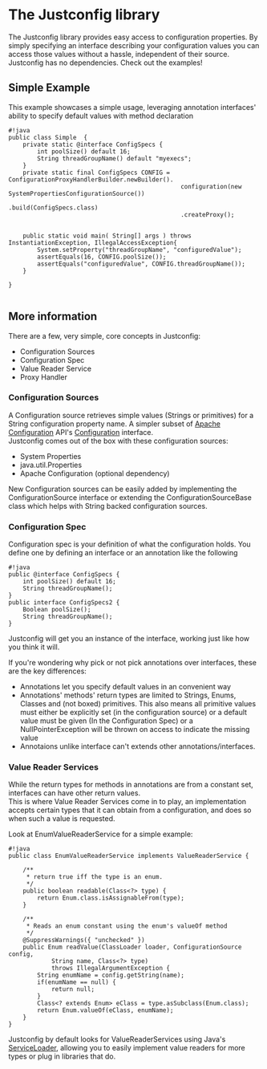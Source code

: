 # The Justconfig library

The Justconfig library provides easy access to configuration properties. By simply specifying an interface describing your configuration values you can access those values without a hassle, independent of their source.  
Justconfig has no dependencies.
Check out the examples!


## Simple Example
This example showcases a simple usage, leveraging annotation interfaces' ability to specify default values with method declaration


```
#!java
public class Simple  {	
	private static @interface ConfigSpecs {
		int poolSize() default 16;
		String threadGroupName() default "myexecs";
	}
	private static final ConfigSpecs CONFIG = ConfigurationProxyHandlerBuilder.newBuilder().
												configuration(new SystemPropertiesConfigurationSource())
												.build(ConfigSpecs.class)
												.createProxy();
	
	
    public static void main( String[] args ) throws InstantiationException, IllegalAccessException{
    	System.setProperty("threadGroupName", "configuredValue");
    	assertEquals(16, CONFIG.poolSize());
    	assertEquals("configuredValue", CONFIG.threadGroupName());
    }

}


```

## More information
There are a few, very simple, core concepts in Justconfig:  

* Configuration Sources
* Configuration Spec
* Value Reader Service
* Proxy Handler

### Configuration Sources
A Configuration source retrieves simple values (Strings or primitives) for a String configuration property name. A simpler subset of [Apache Configuration](http://commons.apache.org/configuration/) API's [Configuration](http://commons.apache.org/configuration/apidocs/org/apache/commons/configuration/Configuration.html) interface.  
Justconfig comes out of the box with these configuration sources:  

* System Properties  
* java.util.Properties  
* Apache Configuration (optional dependency)


New Configuration sources can be easily added by implementing the ConfigurationSource interface or extending the ConfigurationSourceBase class which helps with String backed configuration sources.

### Configuration Spec
Configuration spec is your definition of what the configuration holds. You define one by defining an interface or an annotation like the following

```
#!java
public @interface ConfigSpecs {
	int poolSize() default 16;
	String threadGroupName();
}
public interface ConfigSpecs2 {
	Boolean poolSize();
	String threadGroupName();
}
```
Justconfig will get you an instance of the interface, working just like how you think it will.  

If you're wondering why pick or not pick annotations over interfaces, these are the key differences:  

* Annotations let you specify default values in an convenient way  
* Annotations' methods' return types are limited to Strings, Enums, Classes and (not boxed) primitives. This also means all primitive values must either be explicitly set (in the configuration source) or a default value must be given (In the Configuration Spec) or a NullPointerException will be thrown on access to indicate the missing value  
* Annotaions unlike interface can't extends other annotations/interfaces.


### Value Reader Services
While the return types for methods in annotations are from a constant set, interfaces can have other return values.  
This is where Value Reader Services come in to play, an implementation accepts certain types that it can obtain from a configuration, and does so when such a value is requested.

Look at EnumValueReaderService for a simple example:
```
#!java
public class EnumValueReaderService implements ValueReaderService {

	/**
	 * return true iff the type is an enum.
	 */
	public boolean readable(Class<?> type) {
		return Enum.class.isAssignableFrom(type);
	}

	/**
	 * Reads an enum constant using the enum's valueOf method
	 */
	@SuppressWarnings({ "unchecked" })
	public Enum readValue(ClassLoader loader, ConfigurationSource config,
			String name, Class<?> type)
			throws IllegalArgumentException {
		String enumName = config.getString(name);
		if(enumName == null) {
			return null;
		}
		Class<? extends Enum> eClass = type.asSubclass(Enum.class);
		return Enum.valueOf(eClass, enumName);
	}
}
```
Justconfig by default looks for ValueReaderServices using Java's [ServiceLoader](http://docs.oracle.com/javase/6/docs/api/java/util/ServiceLoader.html), allowing you to easily implement value readers for more types or plug in libraries that do.